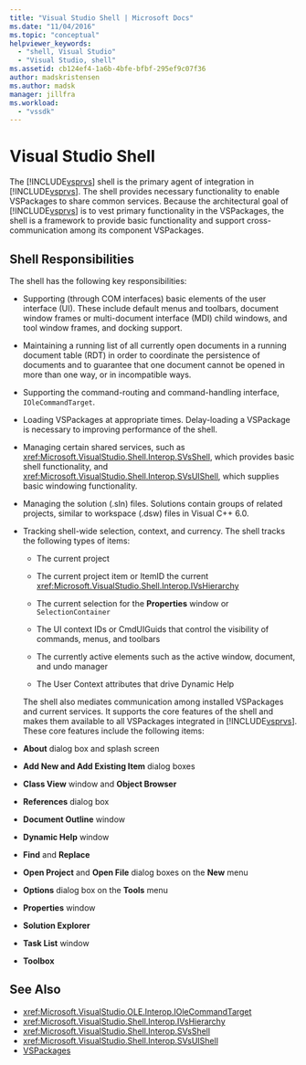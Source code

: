 ```yaml
---
title: "Visual Studio Shell | Microsoft Docs"
ms.date: "11/04/2016"
ms.topic: "conceptual"
helpviewer_keywords:
  - "shell, Visual Studio"
  - "Visual Studio, shell"
ms.assetid: cb124ef4-1a6b-4bfe-bfbf-295ef9c07f36
author: madskristensen
ms.author: madsk
manager: jillfra
ms.workload:
  - "vssdk"
---
```

# Visual Studio Shell
The [!INCLUDE[vsprvs](../../code-quality/includes/vsprvs_md.md)] shell is the primary agent of integration in [!INCLUDE[vsprvs](../../code-quality/includes/vsprvs_md.md)]. The shell provides necessary functionality to enable VSPackages to share common services. Because the architectural goal of [!INCLUDE[vsprvs](../../code-quality/includes/vsprvs_md.md)] is to vest primary functionality in the VSPackages, the shell is a framework to provide basic functionality and support cross-communication among its component VSPackages.

## Shell Responsibilities
 The shell has the following key responsibilities:

- Supporting (through COM interfaces) basic elements of the user interface (UI). These include default menus and toolbars, document window frames or multi-document interface (MDI) child windows, and tool window frames, and docking support.

- Maintaining a running list of all currently open documents in a running document table (RDT) in order to coordinate the persistence of documents and to guarantee that one document cannot be opened in more than one way, or in incompatible ways.

- Supporting the command-routing and command-handling interface, `IOleCommandTarget`.

- Loading VSPackages at appropriate times. Delay-loading a VSPackage is necessary to improving performance of the shell.

- Managing certain shared services, such as <xref:Microsoft.VisualStudio.Shell.Interop.SVsShell>, which provides basic shell functionality, and <xref:Microsoft.VisualStudio.Shell.Interop.SVsUIShell>, which supplies basic windowing functionality.

- Managing the solution (.sln) files. Solutions contain groups of related projects, similar to workspace (.dsw) files in Visual C++ 6.0.

- Tracking shell-wide selection, context, and currency. The shell tracks the following types of items:

  - The current project

  - The current project item or ItemID the current <xref:Microsoft.VisualStudio.Shell.Interop.IVsHierarchy>

  - The current selection for the **Properties** window or `SelectionContainer`

  - The UI context IDs or CmdUIGuids that control the visibility of commands, menus, and toolbars

  - The currently active elements such as the active window, document, and undo manager

  - The User Context attributes that drive Dynamic Help

  The shell also mediates communication among installed VSPackages and current services. It supports the core features of the shell and makes them available to all VSPackages integrated in [!INCLUDE[vsprvs](../../code-quality/includes/vsprvs_md.md)]. These core features include the following items:

- **About** dialog box and splash screen

- **Add New and Add Existing Item** dialog boxes

- **Class View** window and **Object Browser**

- **References** dialog box

- **Document Outline** window

- **Dynamic Help** window

- **Find** and **Replace**

- **Open Project** and **Open File** dialog boxes on the **New** menu

- **Options** dialog box on the **Tools** menu

- **Properties** window

- **Solution Explorer**

- **Task List** window

- **Toolbox**

## See Also
- <xref:Microsoft.VisualStudio.OLE.Interop.IOleCommandTarget>
- <xref:Microsoft.VisualStudio.Shell.Interop.IVsHierarchy>
- <xref:Microsoft.VisualStudio.Shell.Interop.SVsShell>
- <xref:Microsoft.VisualStudio.Shell.Interop.SVsUIShell>
- [VSPackages](../../extensibility/internals/vspackages.md)